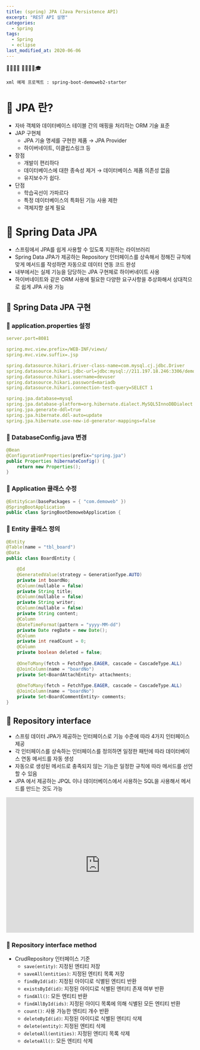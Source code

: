 ```yaml
---
title: (spring) JPA (Java Persistence API)
excerpt: "REST API 설명"
categories:
  - Spring 
tags:
  - Spring
  - eclipse
last_modified_at: 2020-06-06
---
```


💼📝🔑⏰ 📙📓📘📒🎓

```
xml 예제 프로젝트 : spring-boot-demoweb2-starter
```
# 💼 JPA 란?
- 자바 객체와 데이터베이스 테이블 간의 매핑을 처리하는 ORM 기술 표준
- JAP 구현체 
	+ JPA 기술 명세를 구현한 제품 → JPA Provider 
	+ 하이버네이트, 이클립스링크 등
- 장점 
	+ 개발이 편리하다 
	+ 데이터베이스에 대한 종속성 제거 → 데이터베이스 제품 의존성 없음 
	+ 유지보수가 쉽다.
- 단점
	+ 학습곡선이 가파르다 
	+ 특정 데이터베이스의 특화된 기능 사용 제한 
	+ 객체지향 설계 필요

# 💼 Spring Data JPA
- 스프링에서 JPA를 쉽게 사용할 수 있도록 지원하는 라이브러리
- Spring Data JPA가 제공하는 Repository 인터페이스를 상속해서 정해진 규칙에 맞게 메서드를 작성하면 자동으로 데이터 연동 코드 완성
- 내부에서는 실제 기능을 담당하는 JPA 구현체로 하이버네이트 사용
- 하이버네이트와 같은 ORM 사용에 필요한 다양한 요구사항을 추상화해서 상대적으로 쉽게 JPA 사용 가능

## 📝 Spring Data JPA 구현

### 🔑 application.properties 설정
~~~yml
server.port=8081

spring.mvc.view.prefix=/WEB-INF/views/
spring.mvc.view.suffix=.jsp

spring.datasource.hikari.driver-class-name=com.mysql.cj.jdbc.Driver
spring.datasource.hikari.jdbc-url=jdbc:mysql://211.197.18.246:3306/demoweb?serverTimezone=UTC
spring.datasource.hikari.username=devuser
spring.datasource.hikari.password=mariadb
spring.datasource.hikari.connection-test-query=SELECT 1

spring.jpa.database=mysql
spring.jpa.database-platform=org.hibernate.dialect.MySQL5InnoDBDialect
spring.jpa.generate-ddl=true
spring.jpa.hibernate.ddl-auto=update
spring.jpa.hibernate.use-new-id-generator-mappings=false
~~~

### 🔑 DatabaseConfig.java 변경
~~~java
@Bean
@ConfigurationProperties(prefix="spring.jpa")
public Properties hibernateConfig() {		
	return new Properties();
}
~~~

### 🔑 Application 클래스 수정
~~~java
@EntityScan(basePackages = { "com.demoweb" })
@SpringBootApplication
public class SpringBootDemowebApplication {
~~~

### 🔑 Entity 클래스 정의
~~~java
@Entity
@Table(name = "tbl_board")
@Data
public class BoardEntity {

	@Id
	@GeneratedValue(strategy = GenerationType.AUTO)
	private int boardNo;
	@Column(nullable = false)
	private String title;
	@Column(nullable = false)
	private String writer;
	@Column(nullable = false)
	private String content;
	@Column
	@DateTimeFormat(pattern = "yyyy-MM-dd")
	private Date regDate = new Date();
	@Column
	private int readCount = 0;
	@Column
	private boolean deleted = false;
		
	@OneToMany(fetch = FetchType.EAGER, cascade = CascadeType.ALL)
	@JoinColumn(name = "boardNo")
	private Set<BoardAttachEntity> attachments;
	
	@OneToMany(fetch = FetchType.EAGER, cascade = CascadeType.ALL)
	@JoinColumn(name = "boardNo")
	private Set<BoardCommentEntity> comments;
}
~~~

## 📝 Repository interface
- 스프링 데이터 JPA가 제공하는 인터페이스로 기능 수준에 따라 4가지 인터페이스 제공
- 각 인터페이스를 상속하는 인터페이스를 정의하면 일정한 패턴에 따라 데이터베이스 연동 메서드를 자동 생성
- 자동으로 생성된 메서드로 충족되지 않는 기능은 일정한 규칙에 따라 메서드를 선언할 수 있음
- JPA 에서 제공하는 JPQL 이나 데이터베이스에서 사용하는 SQL을 사용해서 메서드를 만드는 것도 가능

<iframe frameborder="0" style="width:100%;height:363px;" src="https://app.diagrams.net/?lightbox=1&highlight=0000ff&edit=_blank&layers=1&nav=1&title=Untitled%20Diagram.drawio#R7VfBcpswEP0aju1gBHZzTLHTNtPOpPGhTW4aawPqAMvIIkC%2BvsIsCEzjcZNJ7UMvHvatdrV6uw9hh4Vp9UnxPP6GAhLHc0XlsKXjef58YX4boG6BReC1QKSkaKGZBdbyCQh0CS2kgO1ooUZMtMzH4AazDDZ6hHGlsBwve8BkvGvOI5gA6w1PpugPKXRM6DzwreMzyCimrT3G5q0n5d1qOso25gLLAcRWDgsVom6f0iqEpCGvI6aNu3rG21emINPHBDz5F5fhvauuvjwsv9fR7XWUL97NKM1W192RQRgGyESlY4ww48nKoh8VFpmAJq1rLLvmK2JuwJkBf4HWNbWTFxoNFOs0IS9UUv9swt8HZN0NPMuKMu%2BMujMyrepBUGPeDX02bGd1ce35mkM9y1vHARZqAwfIotHVXEWgD6xjfXeNLABTMPWYOAUJ1%2FJxXAenAY36dbaF5oG6%2BBcdpSIfeVLQTreQ41ZqpOTDXttONuSXsdSwzvmOhNLoedw1SgxKQ3WYy%2BnZu4BO1%2FWeXQ7E5RMWD3TF3Deia%2Bb9F8DRAmBHCsB%2FpQAo9AalqdAOz4fx8PRv1i5FWxdF7c1FX8bLR4VNlBWqQpyTutxgrK6LP6gr%2BKfqCk6irtMrxT9SKcEprwp%2FMtA3PJJZdJmJtaHdPJ3xcHvzUw93MKHvOufnxNjeZcvY2122xrRfsu0L1%2F4fYKvf"></iframe>

### 🔑 Repository interface method
- CrudRepository 인터페이스 기준 
	+ `save(entity)`: 지정된 엔티티 저장 
	+ `saveAll(entities)`: 지정된 엔티티 목록 저장 
	+ `findById(id)`: 지정된 아이디로 식별된 엔티티 반환 
	+ `existsById(id)`: 지정된 아이디로 식별된 엔티티 존재 여부 반환 
	+ `findAll()`: 모든 엔티티 반환 
	+ `findAllById(ids)`: 지정된 아이디 목록에 의해 식별된 모든 엔티티 반환 	
	+ `count()`: 사용 가능한 엔티티 개수 반환 
	+ `deleteById(id)`: 지정된 아이디로 식별된 엔티티 삭제 
	+ `delete(entity)`: 지정된 엔티티 삭제 
	+ `deleteAll(entities)`: 지정된 엔티티 목록 삭제 
	+ `deleteAll()`: 모든 엔티티 삭제